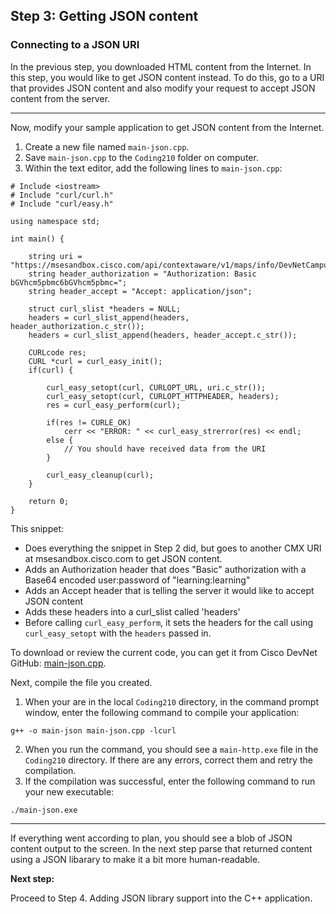## Step 3: Getting JSON content

### Connecting to a JSON URI

In the previous step, you downloaded HTML content from the Internet. In this step, you would like to get JSON content instead. To do this, go to a URI that provides JSON content and also modify your request to accept JSON content from the server.

----------

Now, modify your sample application to get JSON content from the Internet.
1. Create a new file named `main-json.cpp`.
3. Save `main-json.cpp` to the `Coding210` folder on computer.
4. Within the text editor, add the following lines to `main-json.cpp`:

```
# Include <iostream>
# Include "curl/curl.h"
# Include "curl/easy.h"

using namespace std;

int main() {

    string uri = "https://msesandbox.cisco.com/api/contextaware/v1/maps/info/DevNetCampus/DevNetBuilding/DevNetZone";
    string header_authorization = "Authorization: Basic bGVhcm5pbmc6bGVhcm5pbmc=";
    string header_accept = "Accept: application/json";

	struct curl_slist *headers = NULL;
    headers = curl_slist_append(headers, header_authorization.c_str());
    headers = curl_slist_append(headers, header_accept.c_str());

	CURLcode res;
	CURL *curl = curl_easy_init();
    if(curl) {

        curl_easy_setopt(curl, CURLOPT_URL, uri.c_str());
		curl_easy_setopt(curl, CURLOPT_HTTPHEADER, headers);
        res = curl_easy_perform(curl);

        if(res != CURLE_OK)
        	cerr << "ERROR: " << curl_easy_strerror(res) << endl;
        else {
			// You should have received data from the URI
        }

        curl_easy_cleanup(curl);
    }

    return 0;
}
```

This snippet:
-  Does everything the snippet in Step 2 did, but goes to another CMX URI at msesandbox.cisco.com to get JSON content.
-  Adds an Authorization header that does "Basic" authorization with a Base64 encoded user:password of "learning:learning"
-  Adds an Accept header that is telling the server it would like to accept JSON content
-  Adds these headers into a curl_slist called 'headers'
-  Before calling `curl_easy_perform`, it sets the headers for the call using `curl_easy_setopt` with the `headers` passed in.

To download or review the current code, you can get it from Cisco DevNet GitHub: <a href="https://github.com/CiscoDevNet/coding-skills-sample-code/blob/master/coding210-parsing-json-c++/main-json.cpp" target="_blank">main-json.cpp</a>.

Next, compile the file you created.
1. When your are in the local `Coding210` directory, in the command prompt window, enter the following command to compile your application:
```
g++ -o main-json main-json.cpp -lcurl
```
2. When you run the command, you should see a `main-http.exe` file in the `Coding210` directory. If there are any errors, correct them and retry the compilation.
3. If the compilation was successful, enter the following command to run your new executable:
```
./main-json.exe
```

----------

If everything went according to plan, you should see a blob of JSON content output to the screen. In the next step parse that returned content using a JSON libarary to make it a bit more human-readable.

**Next step:**

Proceed to Step 4. Adding JSON library support into the C++ application.
